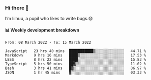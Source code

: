 ### Hi there 👋
I’m liihuu, a pupil who likes to write bugs.😄


#### 📊 Weekly development breakdown
<!--START_SECTION:waka-->

```text
From: 08 March 2022 - To: 15 March 2022

JavaScript   23 hrs 40 mins  ███████████▒░░░░░░░░░░░░░   44.71 %
Markdown     9 hrs 16 mins   ████▒░░░░░░░░░░░░░░░░░░░░   17.53 %
LESS         8 hrs 22 mins   ████░░░░░░░░░░░░░░░░░░░░░   15.83 %
TypeScript   5 hrs 50 mins   ██▓░░░░░░░░░░░░░░░░░░░░░░   11.02 %
Bash         3 hrs 41 mins   █▓░░░░░░░░░░░░░░░░░░░░░░░   06.97 %
JSON         1 hr 45 mins    ▓░░░░░░░░░░░░░░░░░░░░░░░░   03.33 %
```

<!--END_SECTION:waka-->

<!--
**liihuu/liihuu** is a ✨ _special_ ✨ repository because its `README.md` (this file) appears on your GitHub profile.

Here are some ideas to get you started:

- 🔭 I’m currently working on ...
- 🌱 I’m currently learning ...
- 👯 I’m looking to collaborate on ...
- 🤔 I’m looking for help with ...
- 💬 Ask me about ...
- 📫 How to reach me: ...
- 😄 Pronouns: ...
- ⚡ Fun fact: ...
-->
